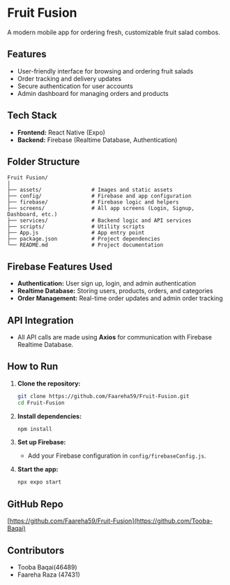 # Fruit Fusion

A modern mobile app for ordering fresh, customizable fruit salad combos.

## Features

- User-friendly interface for browsing and ordering fruit salads
- Order tracking and delivery updates
- Secure authentication for user accounts
- Admin dashboard for managing orders and products

## Tech Stack

- **Frontend:** React Native (Expo)
- **Backend:** Firebase (Realtime Database, Authentication)

## Folder Structure

```
Fruit Fusion/
│
├── assets/                # Images and static assets
├── config/                # Firebase and app configuration
├── firebase/              # Firebase logic and helpers
├── screens/               # All app screens (Login, Signup, Dashboard, etc.)
├── services/              # Backend logic and API services
├── scripts/               # Utility scripts
├── App.js                 # App entry point
├── package.json           # Project dependencies
└── README.md              # Project documentation
```

## Firebase Features Used

- **Authentication:** User sign up, login, and admin authentication
- **Realtime Database:** Storing users, products, orders, and categories
- **Order Management:** Real-time order updates and admin order tracking

## API Integration

- All API calls are made using **Axios** for communication with Firebase Realtime Database.

## How to Run

1. **Clone the repository:**
   ```bash
   git clone https://github.com/Faareha59/Fruit-Fusion.git
   cd Fruit-Fusion
   ```

2. **Install dependencies:**
   ```bash
   npm install
   ```

3. **Set up Firebase:**
   - Add your Firebase configuration in `config/firebaseConfig.js`.

4. **Start the app:**
   ```bash
   npx expo start
   ```

## GitHub Repo

[https://github.com/Faareha59/Fruit-Fusion](https://github.com/Tooba-Baqai)

## Contributors

- Tooba Baqai(46489)
- Faareha Raza (47431)
